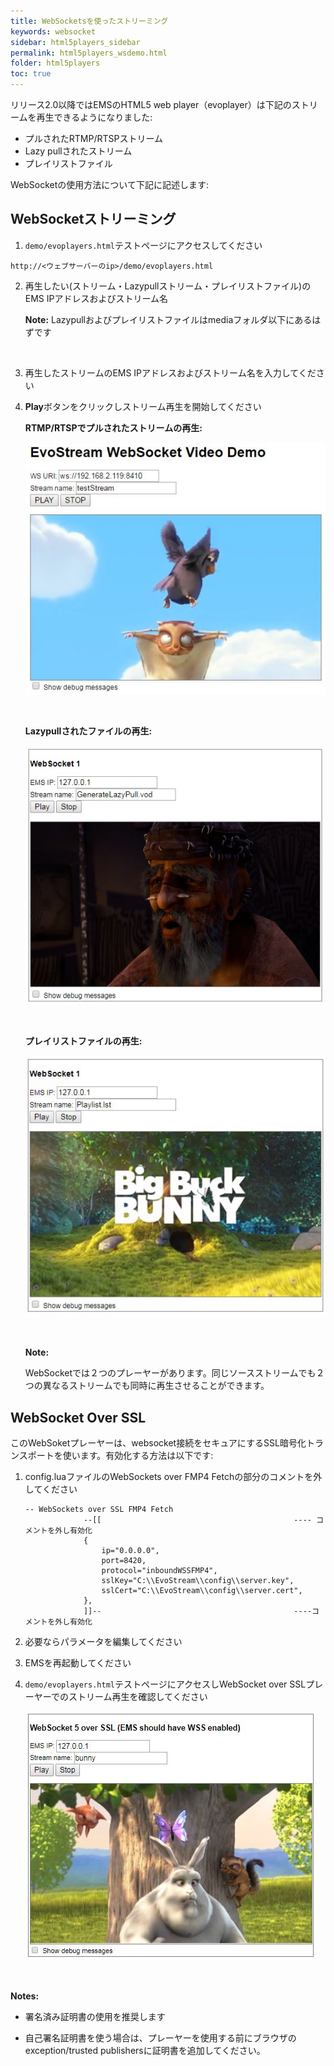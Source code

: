 ```yaml
---
title: WebSocketsを使ったストリーミング
keywords: websocket
sidebar: html5players_sidebar
permalink: html5players_wsdemo.html
folder: html5players
toc: true
---
```


リリース2.0以降ではEMSのHTML5 web player（evoplayer）は下記のストリームを再生できるようになりました:

- プルされたRTMP/RTSPストリーム
- Lazy pullされたストリーム
- プレイリストファイル

WebSocketの使用方法について下記に記述します:


## WebSocketストリーミング

1.  `demo/evoplayers.html`テストページにアクセスしてください

   ```
   http://<ウェブサーバーのip>/demo/evoplayers.html
   ```

2. 再生したい(ストリーム・Lazypullストリーム・プレイリストファイル)のEMS IPアドレスおよびストリーム名

   **Note:** Lazypullおよびプレイリストファイルはmediaフォルダ以下にあるはずです

   ​

3. 再生したストリームのEMS IPアドレスおよびストリーム名を入力してください

4. **Play**ボタンをクリックしストリーム再生を開始してください

   **RTMP/RTSPでプルされたストリームの再生:**

   ![](images/html5/websocket.JPG)

   ​

   **Lazypullされたファイルの再生:**

   ![](images/html5/play_ws_lazypull.jpg)

   ​

   **プレイリストファイルの再生:**

   ![](images/html5/play_ws_playlist.jpg)

   ​

   **Note:**

   WebSocketでは２つのプレーヤーがあります。同じソースストリームでも２つの異なるストリームでも同時に再生させることができます。



## WebSocket Over SSL

このWebSoketプレーヤーは、websocket接続をセキュアにするSSL暗号化トランスポートを使います。有効化する方法は以下です:

1. config.luaファイルのWebSockets over FMP4 Fetchの部分のコメントを外してください

   ```
   -- WebSockets over SSL FMP4 Fetch
   				--[[                                           ---- コメントを外し有効化
   				{
   					ip="0.0.0.0",
   					port=8420,
   					protocol="inboundWSSFMP4",
   					sslKey="C:\\EvoStream\\config\\server.key",
   					sslCert="C:\\EvoStream\\config\\server.cert",
   				},
   				]]--                                           ----コメントを外し有効化
   ```

2. 必要ならパラメータを編集してください

3. EMSを再起動してください

4. `demo/evoplayers.html`テストページにアクセスしWebSocket over SSLプレーヤーでのストリーム再生を確認してください

   ![](images/html5/play_wsssl.jpg)

   ​

**Notes:**

- 署名済み証明書の使用を推奨します

- 自己署名証明書を使う場合は、プレーヤーを使用する前にブラウザのexception/trusted publishersに証明書を追加してください。

  ​

